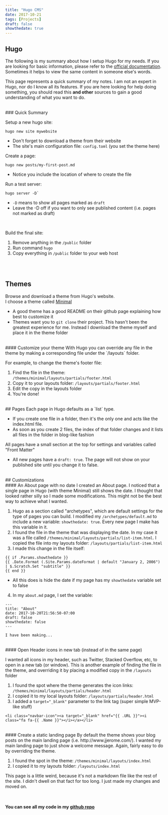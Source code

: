 ```yaml
---
title: "Hugo CMS"
date: 2017-10-21
tags: [Projects]
draft: false
showthedate: true
---
```


## Hugo

The following is my summary about how I setup Hugo for my needs.  If you are looking for basic information, please refer to the <a href="https://gohugo.io/documentation/" target="`_blank`">official documentation</a>.  Sometimes it helps to view the same content in someone else's words.

This page represents a quick summary of my notes.  I am not an expert in Hugo, nor do I know all its features.  If you are here looking for help doing something, you should read this **and other** sources to gain a good understanding of what you want to do.

<br/>
### Quick Summary

Setup a new hugo site:
  ```
  hugo new site mywebsite
  ```
  * Don't forget to download a theme from their website
  * The site's main configuration file: `config.toml` (you set the theme here)

Create a page:
  ```
  hugo new posts/my-first-post.md
  ```
  * Notice you include the location of where to create the file   

Run a test server:
  ```
  hugo server -D`   
  ```
  * `-D` means to show all pages marked as `draft`
  * Leave the -D off if you want to only see published content (i.e. pages not marked as draft)   
  <br/>

Build the final site:

  1. Remove anything in the `/public` folder
  2. Run command `hugo`
  3. Copy everything in `/public` folder to your web host

<br/><br/>

## Themes

Browse and download a theme from Hugo's website.   
I choose a theme called <a href="https://github.com/calintat/minimal/" target="`_blank`">Minimal</a>

* A good theme has a good README on their github page explaining how best to customize it
* Themes want you to `git clone` their project.  This hasn't been the greatest experience for me.  Instead I download the theme myself and place it in the theme folder

<br/>
#### Customize your theme
With Hugo you can override any file in the theme by making a corresponding file under the `/layouts` folder.

For example, to change the theme's footer file:

1. Find the file in the theme: `/themes/minimal/layouts/partials/footer.html`
2. Copy it to your layouts folder: `/layouts/partials/footer.html`
3. Edit the copy in the layouts folder
4. You're done!

<br/>
## Pages
Each page in Hugo defaults as a `list` type.

* If you create one file in a folder, then it's the only one and acts like the index.html file.  
* As soon as you create 2 files, the index of that folder changes and it lists all files in the folder in blog-like fashion

All pages have a small section at the top for settings and variables called "Front Matter"

* All new pages have a `draft: true`.  The page will not show on your published site until you change it to false.

<br/>
## Customizations

<br/>
#### An About page with no date
I created an About page.  I noticed that a single page in Hugo (with theme Minimal) still shows the date.  I thought that looked rather silly so I made some modifications.  This might not be the best way to achieve what I wanted.

1. Hugo as a section called "archetypes", which are default settings for the type of pages you can build.  I modified my `/archetypes/default.md` to include a new variable: `showthedate: true`.  Every new page I make has this variable in it.
2. I found the file in the theme that was displaying the date.  In my case it was a file called `/themes/minimal/layouts/partials/list-item.html`.  I copied the file into my layouts folder: `/layouts/partials/list-item.html`
3. I made this change in the file itself:

  ```
  {{ if .Params.showthedate }}
  {{ .Date.Format (.Site.Params.dateFormat | default "January 2, 2006") | $.Scratch.Set "subtitle" }}
  {{ end }}
  ```
  * All this does is hide the date if my page has my `showthedate` variable set to false

4. In my `about.md` page, I set the variable:

  ```
  ---
  title: "About"
  date: 2017-10-20T21:56:50-07:00
  draft: false
  showthedate: false
  ---

  I have been making...
  ```

<br/>
#### Open Header icons in new tab
(instead of in the same page)

I wanted all icons in my header, such as Twitter, Stacked Overflow, etc, to open in a new tab (or window).  This is another example of finding the file in the theme, and overriding it by placing a modified copy in the `/layouts` folder

1. I found the spot where the theme generates the icon links: `/themes/minimal/layouts/partials/header.html`
2. I copied it to my local layouts folder: `/layouts/partials/header.html`
3. I added a `target="_blank"` parameter to the link tag (super simple MVP-like stuff)

  ```
  <li class="navbar-icon"><a target="_blank" href="{{ .URL }}"><i class="fa fa-{{ .Name }}"></i></a></li>
  ```
<br/>
#### Create a static landing page
By default the theme shows your blog posts on the main landing page (i.e. http://www.jjerome.com/).  I wanted my main landing page to just show a welcome message.  Again, fairly easy to do by overriding the theme.

1. I found the spot in the theme: `/themes/minimal/layouts/index.html`
2. I copied it to my layouts folder: `/layouts/index.html`

This page is a little weird, because it's not a markdown file like the rest of the site.  I didn't dwell on that fact for too long.  I just made my changes and moved on.

<br/><br/>
**You can see all my code in my <a href="https://github.com/jjerome00/jjerome.hugo" target="_blank">github repo</a>**
